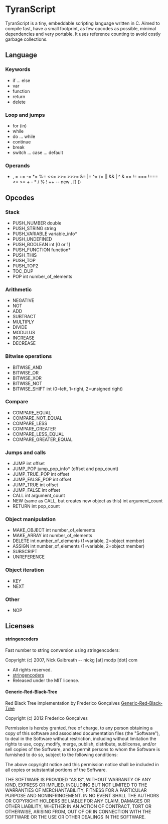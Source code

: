 # TyranScript
TyranScript is a tiny, embeddable scripting language written in C. Aimed to compile fast, have a small footprint, as few opcodes as possible, minimal dependencies and very portable. It uses reference counting to avoid costly garbage collections.

## Language

### Keywords
* if ... else
* var
* function
* return
* delete

### Loop and jumps
* for (in)
* while
* do ... while
* continue
* break
* switch ... case ... default

### Operands
* , = += -= *= %= <<= >>= >>>= &= |= ^= /= || && | ^ & == != === !=== <= >= + - * / % ! ++ -- new . [] ()

## Opcodes

### Stack

* PUSH_NUMBER double
* PUSH_STRING string
* PUSH_VARIABLE variable_info* 
* PUSH_UNDEFINED
* PUSH_BOOLEAN int [0 or 1]
* PUSH_FUNCTION function*
* PUSH_THIS
* PUSH_TOP
* PUSH_TOP2
* TOC_DUP
* POP int number_of_elements

### Arithmetic

* NEGATIVE
* NOT
* ADD
* SUBTRACT
* MULTIPLY
* DIVIDE
* MODULUS
* INCREASE
* DECREASE

### Bitwise operations

* BITWISE_AND
* BITWISE_OR
* BITWISE_XOR
* BITWISE_NOT
* BITWISE_SHIFT int (0=left, 1=right, 2=unsigned right)

### Compare

* COMPARE_EQUAL
* COMPARE_NOT_EQUAL
* COMPARE_LESS
* COMPARE_GREATER
* COMPARE_LESS_EQUAL
* COMPARE_GREATER_EQUAL

### Jumps and calls

* JUMP int offset
* JUMP_POP jump_pop_info* (offset and pop_count)
* JUMP_TRUE_POP int offset
* JUMP_FALSE_POP int offset
* JUMP_TRUE int offset
* JUMP_FALSE int offset
* CALL int argument_count
* NEW (same as CALL, but creates new object as this) int argument_count
* RETURN int pop_count

### Object manipulation

* MAKE_OBJECT int number_of_elements
* MAKE_ARRAY int number_of_elements
* DELETE int number_of_elements (1=variable, 2=object member)
* ASSIGN int number_of_elements (1=variable, 2=object member)
* SUBSCRIPT
* UNREFERENCE

### Object iteration

* KEY
* NEXT

### Other

* NOP


## Licenses

#### stringencoders
Fast number to string conversion using stringencoders:

Copyright (c) 2007, Nick Galbreath -- nickg [at] modp [dot] com

  * All rights reserved.
  * [stringencoders](http://code.google.com/p/stringencoders/)
  * Released under the MIT license.

#### Generic-Red-Black-Tree
 
Red Black Tree implementation by Frederico Gonçalves [Generic-Red-Black-Tree](https://github.com/fgoncalves/Generic-Red-Black-Tree)

Copyright (c) 2012 Frederico Gonçalves

Permission is hereby granted, free of charge, to any person obtaining a copy of this software and associated documentation files (the "Software"), to deal in the Software without restriction, including without limitation the rights to use, copy, modify, merge, publish, distribute, sublicense, and/or sell copies of the Software, and to permit persons to whom the Software is furnished to do so, subject to the following conditions:

The above copyright notice and this permission notice shall be included in all copies or substantial portions of the Software.

THE SOFTWARE IS PROVIDED "AS IS", WITHOUT WARRANTY OF ANY KIND, EXPRESS OR IMPLIED, INCLUDING BUT NOT LIMITED TO THE WARRANTIES OF MERCHANTABILITY, FITNESS FOR A PARTICULAR PURPOSE AND NONINFRINGEMENT. IN NO EVENT SHALL THE AUTHORS OR COPYRIGHT HOLDERS BE LIABLE FOR ANY CLAIM, DAMAGES OR OTHER LIABILITY, WHETHER IN AN ACTION OF CONTRACT, TORT OR OTHERWISE, ARISING FROM, OUT OF OR IN CONNECTION WITH THE SOFTWARE OR THE USE OR OTHER DEALINGS IN THE SOFTWARE.
